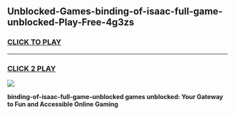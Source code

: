 
## Unblocked-Games-binding-of-isaac-full-game-unblocked-Play-Free-4g3zs
<h3>
<a href="https://premium76.site?title=binding-of-isaac-full-game-unblocked&ref=18A">CLICK TO PLAY</a></h3>
<hr>

<h3>
<a href="https://premium76.site?title=binding-of-isaac-full-game-unblocked&ref=18A">CLICK 2 PLAY</a>
  
</h3>

<a href="https://premium76.site?title=binding-of-isaac-full-game-unblocked&ref=18A"><img src="https://clearcache.store/games.png"></a>


**binding-of-isaac-full-game-unblocked games unblocked: Your Gateway to Fun and Accessible Online Gaming**
